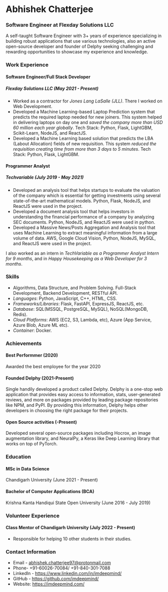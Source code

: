 # Abhishek Chatterjee
### Software Engineer at Flexday Solutions LLC

A self-taught Software Engineer with 3+ years of experience specializing in building robust applications that use various technologies, also an active open-source developer and founder of Delphy seeking challenging and rewarding opportunities to showcase my experience and knowledge.

### Work Experience

#### Software Engineer/Full Stack Developer
##### Flexday Solutions LLC  (May 2021 - Present)
- Worked as a contractor for *Jones Lang LaSalle (JLL)*. There I worked on Web Development.
- Developed a Machine Learning-based Laptop Prediction system that predicts the required laptop needed for new joiners. This system helped in delivering laptops on day one and *saved the company more than USD 60 million each year globally*. Tech Stack: Python, Flask, LightGBM, Scikit-Learn, NodeJS, and ReactJS.
- Developed a Machine Learning based solution that predicts the LBA (Labout Allocation) fields of new requisition. This system *reduced the requisition creating time from more than 3 days to 5 minutes*. Tech Stack: Python, Flask, LightGBM.

#### Programmer Analyst
##### Techvariable (July 2019 - May 2021)
- Developed an analysis tool that helps startups to evaluate the valuation of the company which is essential for getting investments using several state-of-the-art mathematical models. Python, Flask, NodeJS, and ReactJS were used in the project.
- Developed a document analysis tool that helps investors in understanding the financial performance of a company by analyzing SEC documents. Python, NodeJS, and ReactJS were used in python.
- Developed a Massive News/Posts Aggregation and Analysis tool that uses Machine Learning to extract meaningful information from a large volume of data. AWS, Google Cloud Vision, Python, NodeJS, MySQL, and ReactJS were used in the project.

I also worked as an intern in *TechVariable as a Programmer Analyst Intern for 9 months*, and in *Happy Housekeeping as a Web Developer for 3 months*.


### Skills 
- Algorithms, Data Structure, and Problem Solving. Full-Stack Development, Backend Development, RESTful API.
- *Languages*: Python, JavaScript, C++, HTML, CSS.
- *Frameworks/Libraries*: Flask, FastAPI, ExpressJS, ReactJS, etc.
- *Database*: SQL(MSSQL, PostgreSQL, MySQL), NoSQL(MongoDB, Redis).
- *Cloud Platforms*: AWS (EC2, S3, Lambda, etc), Azure (App Service, Azure Blob, Azure ML etc).
- *Container*: Docker.

### Achievements
#### Best Performmer (2020)
Awarded the best employee for the year 2020

#### Founded Delphy (2021-Present)
Single handily developed a product called Delphy. Delphy is a one-stop web application that provides easy access to information, stats, user-generated reviews, and more on packages provided by leading package repositories like NPM, and PyPI. By providing this information, Delphy helps other developers in choosing the right package for their projects.

#### Open Source activities (-Present)
Developed several open-source packages including Hocrox, an image augmentation library, and NeuralPy, a Keras like Deep Learning library that works on top of PyTorch.

### Education
#### MSc in Data Science
Chandigarh University (June 2021 - Present)

#### Bachelor of Computer Applications (BCA) 	
Krishna Kanta Handiqui State Open University (June 2016 - July 2019)

### Volunteer Experience
#### Class Mentor of Chandigarh University (July 2022 - Present)
 - Responsible for helping 10 other students in their studies.

### Contact Information
- Email - abhishek.chatterjee97@protonmail.com
- Phone- +91-60026-70084/ +91-840-301-7088
- LinkedIn - https://www.linkedin.com/in/imdeepmind/
- GitHub - https://github.com/imdeepmind/
- Website: https://imdeepmind.com/
